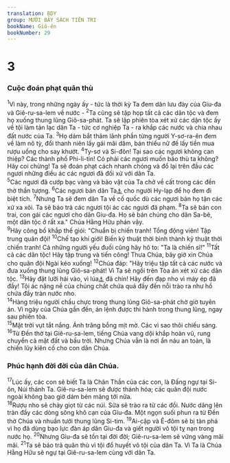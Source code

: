```yaml
---
translation: BDY
group: MƯỜI BẢY SÁCH TIÊN TRI
bookName: Giô-ên 
bookNumber: 29
---
```


<div class="title"><h1>3</h1><h3>Cuộc đoán phạt quân thù</h3></div>
<span class="verse gio_3_1"><sup>1</sup>Vì này, trong những ngày ấy - tức là thời kỳ Ta đem dân lưu đày của Giu-đa và Giê-ru-sa-lem về nước - </span>
<span class="verse gio_3_2"><sup>2</sup>Ta cũng sẽ tập họp tất cả các dân tộc và đem họ xuống thung lũng Giô-sa-phát. Ta sẽ lập phiên tòa xét xử các dận tộc ấy về tội làm tản lạc dân Ta - tức cơ nghiệp Ta - ra khắp các nước và chia nhau đất nước của Ta. </span>
<span class="verse gio_3_3"><sup>3</sup>Họ dám bắt thăm lãnh phần từng người Y-sơ-ra-ên đem về làm nô tỳ, đổi thanh niên lấy gái mãi dâm, bán thiếu nữ đế lấy tiền mua rượu uống cho say khướt. </span>
<span class="verse gio_3_4"><sup>4</sup>Ty-sơ và Si-đôn! Tại sao các ngươi không can thiệp? Các thành phố Phi-li-tin! Có phải các ngươi muốn báo thù ta không? Hãy coi chừng! Ta sẽ đoán phạt cách nhanh chóng và đổ lại trên đầu các ngươi những điều ác các ngươi đã đối xử với dân Ta.<br/></span>
<span class="verse gio_3_5"><sup>5</sup>Các ngươi đã cướp bạc vàng và bảo vật của Ta chở về cất trong các đền thờ thần tượng. </span>
<span class="verse gio_3_6"><sup>6</sup>Các ngươi bán dân Ta<a href="#" data-toggle="tooltip" data-placement="bottom" title="Nt dân Giu-đa và Giê-ru-sa-lem">⚓</a> cho người Hy-lạp để họ đem đi biệt tích. </span>
<span class="verse gio_3_7"><sup>7</sup>Nhưng Ta sẽ đem dân Ta về cố quốc dù các ngươi bán họ tận các xứ xa xôi. Ta sẽ báo trả các ngươi tội ác các ngươi đã phạm. </span>
<span class="verse gio_3_8"><sup>8</sup>Ta sẽ bán con trai, con gái các ngươi cho dân Giu-đa. Họ sẽ bán chúng cho dân Sa-bê, một dân tộc ở rất xa.&#34; Chúa Hằng Hữu phán vậy.<br/></span>
<span class="verse gio_3_9"><sup>9</sup>Hãy công bố khắp thế giói: &#34;Chuẩn bị chiến tranh! Tổng động viên! Tập trung quân đội! </span>
<span class="verse gio_3_10"><sup>10</sup>Chế tạo khí giới! Biến kỹ thuật thời bình thành kỹ thuật thời chiến tranh! Cả những người yếu đuối cũng hãy hô to: &#34;Ta là chiến sĩ!&#34;</span>
<span class="verse gio_3_11"><sup>11</sup>Tất cả các dân tộc! Hãy tập trung và tiến công! Thưa Chúa, bây giờ xin Chúa cho quân đội Ngài kéo xuống! </span>
<span class="verse gio_3_12"><sup>12</sup>Chúa đáp: &#34;Hãy triệu tập tất cả các nước và đưa xuống thung lũng Giô-sa-phát! Vì Ta sẽ ngồi trên Tòa án xét xử các dân tộc. </span>
<span class="verse gio_3_13"><sup>13</sup>Hãy đặt lưỡi hái vào, vì lúa<a href="#" data-toggle="tooltip" data-placement="bottom" title="Nt mùa gặt">⚓</a> đã chín! Hãy đến đạp nho vì máy ép đã đầy! Tội ác nặng nề của chúng chất chứa quá đầy đến nỗi trào ra như hồ chứa đầy tràn nước nho.<br/></span>
<span class="verse gio_3_14"><sup>14</sup>Hàng triệu người chầu chực trong thung lũng Giô-sa-phát chờ giờ tuyên án. Vì ngày của Chúa gần đến, án lệnh được thi hành trong thung lũng, ngay sau phiên tòa.<br/></span>
<span class="verse gio_3_15"><sup>15</sup>Mặt trời vụt tắt nắng. Ánh trăng bỗng mịt mờ. Các vì sao thôi chiếu sáng. </span>
<span class="verse gio_3_16"><sup>16</sup>Từ Đền thờ tại Giê-ru-sa-lem, tiếng Chúa vang dội khắp hoàn vũ, rung chuyển cả mặt đất và bầu trời. Nhưng Chúa vẫn là nơi ẩn náu an toàn, là chiến lũy kiên cố cho con dân Chúa.</span>
<div class="title"><h3>Phúc hạnh đời đời của dân Chúa.</h3></div>
<span class="verse gio_3_17"><sup>17</sup>Lúc ấy, các con sẽ biết Ta là Chân Thần của các con, là Đấng ngự tại Si-ôn, Núi thánh Ta. Giê-ru-sa-lem sẽ được thánh hóa; các quân đội nước ngoài không bao giờ dám bén mãng tới nữa.<br/></span>
<span class="verse gio_3_18"><sup>18</sup>Rượu nho sẽ chảy giọt từ các núi. Sữa sẽ trào ra từ các đồi. Nước dâng lên tràn đầy các dòng sông khô cạn của Giu-đa. Một ngọn suối phun ra từ Đền thờ Chúa và nhuần tưới thung lũng Si-tim. </span>
<span class="verse gio_3_19"><sup>19</sup>Ai-cập và Ê-đôm sẽ bị tàn phá vì họ đã dùng bạo lực đàn áp dân Giu-đa và giết người vô tội tỵ nạn trong nước họ. </span>
<span class="verse gio_3_20"><sup>20</sup>Nhưng Giu-đa sẽ tồn tại đời đời; Giê-ru-sa-lem sẽ vững vàng mãi mãi. </span>
<span class="verse gio_3_21"><sup>21</sup>Ta sẽ báo trả quân thù vì tội đổ huyết vô tội của dân Ta. Vì Ta là Chúa Hằng Hữu sẽ ngự tại Giê-ru-sa-lem cùng với dân Ta. </span>
